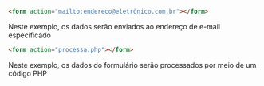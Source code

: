~~~html
<form action="mailto:endereco@eletrônico.com.br"></form>
~~~
Neste exemplo, os dados serão enviados ao endereço de e-mail especificado

~~~html
<form action="processa.php"></form>
~~~
Neste exemplo, os dados do formulário serão processados por meio de um código PHP
